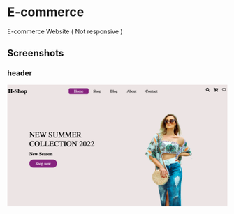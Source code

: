 # E-commerce
E-commerce Website ( Not responsive ) 

## Screenshots

### header
<img src="Screenshot/header.png" />
